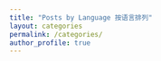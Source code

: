 ```yaml
---
title: "Posts by Language 按语言排列"
layout: categories
permalink: /categories/
author_profile: true
---
```

